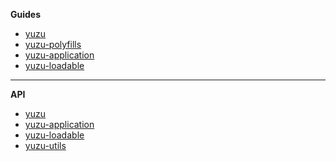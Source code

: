 **Guides**

- [yuzu](packages/yuzu/)
- [yuzu-polyfills](packages/yuzu-polyfills/)
- [yuzu-application](packages/yuzu-application/)
- [yuzu-loadable](packages/yuzu-loadable/)

---

**API**

- [yuzu](packages/yuzu/api/)
  <!-- yuzu -->
- [yuzu-application](packages/yuzu-application/api/)
  <!-- yuzu-application -->
- [yuzu-loadable](packages/yuzu-loadable/api/index)
  <!-- yuzu-loadable -->
- [yuzu-utils](packages/yuzu-utils/api/index)
  <!-- yuzu-utils -->
